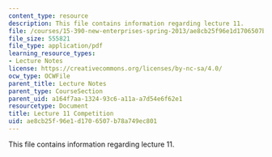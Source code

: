 ```yaml
---
content_type: resource
description: This file contains information regarding lecture 11.
file: /courses/15-390-new-enterprises-spring-2013/ae8cb25f96e1d1706507b78a749ec801_MIT15_390S13_lec11.pdf
file_size: 555821
file_type: application/pdf
learning_resource_types:
- Lecture Notes
license: https://creativecommons.org/licenses/by-nc-sa/4.0/
ocw_type: OCWFile
parent_title: Lecture Notes
parent_type: CourseSection
parent_uid: a164f7aa-1324-93c6-a11a-a7d54e6f62e1
resourcetype: Document
title: Lecture 11 Competition
uid: ae8cb25f-96e1-d170-6507-b78a749ec801
---
```

This file contains information regarding lecture 11.